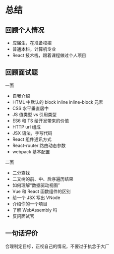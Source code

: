 # 总结

## 回顾个人情况

- 应届生，在准备校招
- 普通本科，计算机专业
- React 技术栈，跟着课程做过个人项目

## 回顾面试题

一面

- 自我介绍
- HTML 中默认的 block inline inline-block 元素
- CSS 水平垂直居中
- JS 值类型 vs 引用类型
- ES6 和 TS 给开发带来的价值
- HTTP url 组成
- JSX 语法，手写代码
- React 组件通讯方式
- React-router 路由动态参数
- webpack 基本配置

二面

- 二分查找
- 二叉树的前、中、后序遍历结果
- 如何理解“数据驱动视图”
- Vue 和 React 函数组件的区别
- 给一个 JSX 写出 VNode
- 介绍你的一个项目
- 了解 WebAssembly 吗
- 反问面试官

## 一句话评价

合理制定目标，正视自己的情况，不要过于执念于大厂
